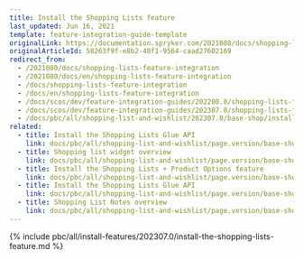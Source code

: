 ```yaml
---
title: Install the Shopping Lists feature
last_updated: Jun 16, 2021
template: feature-integration-guide-template
originalLink: https://documentation.spryker.com/2021080/docs/shopping-lists-feature-integration
originalArticleId: 58263f9f-e8b2-48f1-9564-caad27602169
redirect_from:
  - /2021080/docs/shopping-lists-feature-integration
  - /2021080/docs/en/shopping-lists-feature-integration
  - /docs/shopping-lists-feature-integration
  - /docs/en/shopping-lists-feature-integration
  - /docs/scos/dev/feature-integration-guides/202200.0/shopping-lists-feature-integration.html
  - /docs/scos/dev/feature-integration-guides/202307.0/shopping-lists-feature-integration.html
  - /docs/pbc/all/shopping-list-and-wishlist/202307.0/base-shop/install-and-upgrade/integrate-the-shopping-lists-feature.html
related:
  - title: Install the Shopping Lists Glue API
    link: docs/pbc/all/shopping-list-and-wishlist/page.version/base-shop/install-and-upgrade/install-glue-api/install-the-shopping-lists-glue-api.html
  - title: Shopping list widget overview
    link: docs/pbc/all/shopping-list-and-wishlist/page.version/base-shop/shopping-lists-feature-overview/shopping-list-widget-overview.html
  - title: Install the Shopping Lists + Product Options feature
    link: docs/pbc/all/shopping-list-and-wishlist/page.version/base-shop/install-and-upgrade/install-features/install-the-shopping-lists-product-options-feature.html
  - title: Install the Shopping Lists Glue API
    link: docs/pbc/all/shopping-list-and-wishlist/page.version/base-shop/install-and-upgrade/install-glue-api/install-the-shopping-lists-glue-api.html
  - title: Shopping List Notes overview
    link: docs/pbc/all/shopping-list-and-wishlist/page.version/base-shop/shopping-lists-feature-overview/shopping-list-notes-overview.html
---
```


{% include pbc/all/install-features/202307.0/install-the-shopping-lists-feature.md %} <!-- To edit, see /_includes/pbc/all/install-features/202307.0/install-the-shopping-lists-feature.md -->
